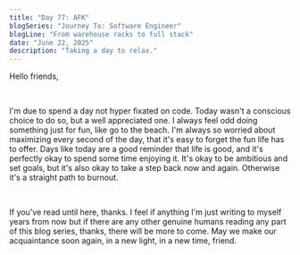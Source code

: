 ```yaml
---
title: "Day 77: AFK"
blogSeries: "Journey To: Software Engineer"
blogLine: "From warehouse racks to full stack"
date: "June 22, 2025"
description: "Taking a day to relax."
---
```


Hello friends,

<br>

I'm due to spend a day not hyper fixated on code. Today wasn't a conscious choice to do so, but a well appreciated one. I always feel odd doing something just for fun, like go to the beach. I'm always so worried about maximizing every second of the day, that it's easy to forget the fun life has to offer. Days like today are a good reminder that life is good, and it's perfectly okay to spend some time enjoying it. It's okay to be ambitious and set goals, but it's also okay to take a step back now and again. Otherwise it's a straight path to burnout.

<br>

If you've read until here, thanks. I feel if anything I'm just writing to myself years from now but if there are any other genuine humans reading any part of this blog series, thanks, there will be more to come. May we make our acquaintance soon again, in a new light, in a new time, friend. 